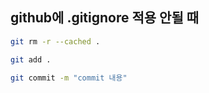 ## github에 .gitignore 적용 안될 때


```bash
git rm -r --cached .
```
```bash
git add .
```
```bash
git commit -m "commit 내용"
```
